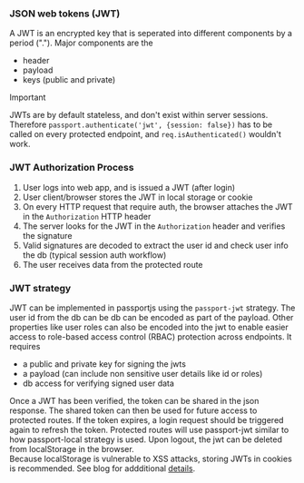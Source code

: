 ### JSON web tokens (JWT)
A JWT is an encrypted key that is seperated into different components by a period ("."). Major components are the 
- header
- payload
- keys (public and private)

> [!Important]
> JWTs are by default stateless, and don't exist within server sessions. Therefore 
    `passport.authenticate('jwt', {session: false})` has to be called on every protected endpoint, and 
    `req.isAuthenticated()` wouldn't work.

### JWT Authorization Process
1. User logs into web app, and is issued a JWT (after login)
2. User client/browser stores the JWT in local storage or cookie
3. On every HTTP request that require auth, the browser attaches the JWT in the `Authorization` HTTP header
4. The server looks for the JWT in the `Authorization` header and verifies the signature
5. Valid signatures are decoded to extract the user id and check user info the db (typical session auth workflow)
6. The user receives data from the protected route

### JWT strategy
JWT can be implemented in passportjs using the `passport-jwt` strategy. The user id from the db can be db can be encoded as 
part of the payload. Other properties like user roles can also be encoded into the jwt to enable easier access to role-based 
access control (RBAC) protection across endpoints. It requires 
- a public and private key for signing the jwts
- a payload (can include non sensitive user details like id or roles)
- db access for verifying signed user data

Once a JWT has been verified, the token can be shared in the json response. The shared token can then be used for future 
access to protected routes. If the token expires, a login request should be triggered again to refresh the token. Protected 
routes will use passport-jwt similar to how passport-local strategy is used. Upon logout, the jwt can be deleted from 
localStorage in the browser. <br>
Because localStorage is vulnerable to XSS attacks, storing JWTs in cookies is recommended. See blog for addditional 
[details](https://www.descope.com/blog/post/developer-guide-jwt-storage).